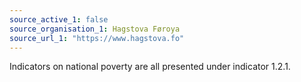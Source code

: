 ```yaml
---
source_active_1: false
source_organisation_1: Hagstova Føroya
source_url_1: "https://www.hagstova.fo"
---
```

Indicators on national poverty are all presented under indicator 1.2.1.
